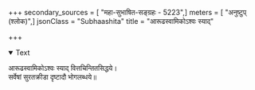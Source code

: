 +++
secondary_sources = [ "महा-सुभाषित-सङ्ग्रहः - 5223",]
meters = [ "अनुष्टुप् (श्लोक)",]
jsonClass = "Subhaashita"
title = "आरूढस्वामिकोऽश्वः स्याद्"

+++

<details open><summary>Text</summary>

आरूढस्वामिकोऽश्वः स्याद् वित्तचिन्तितसिद्धये।  
सर्वेषां सुरतक्रीडा दृष्टादौ भोगलब्धये॥
</details>
